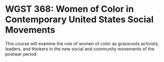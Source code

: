 # WGST 368: Women of Color in Contemporary United States Social Movements

This course will examine the role of women of color as grassroots activists, leaders, and thinkers in the new social and community movements of the postwar period.